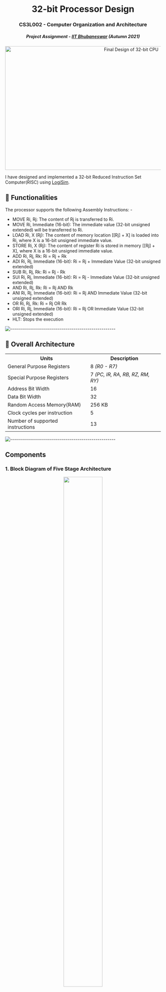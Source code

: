 <h1 align = "center"> 32-bit Processor Design </h1>
<h3 align="center"> CS3L002 - Computer Organization and Architecture </h3>
<h5 align="center"> Project Assignment - <a href="https://www.iitbbs.ac.in/">IIT Bhubaneswar</a> (Autumn 2021) </h5>

<p align="center"> 
<img src="images/full-cpu.jpeg" alt="Final Design of 32-bit CPU" height="400px" width="800px">
</p>
I have designed and implemented a 32-bit Reduced Instruction Set Computer(RISC) using <a href="http://www.cburch.com/logisim/">LogiSim</a>.

<h2> 🌟 Functionalities </h2>

The processor supports the following Assembly Instructions: - 

<ul>
<li> MOVE Ri, Rj: The content of Rj is transferred to Ri. </li>
<li> MOVE Ri, Immediate (16-bit): The immediate value (32-bit unsigned extended) will be transferred to Ri.</li>
<li> LOAD Ri, X (Rj): The content of memory location [[Rj] + X] is loaded into Ri, where X is a 16-bit unsigned immediate value.</li>
<li> STORE Ri, X (Rj): The content of register Ri is stored in memory [[Rj] + X], where X is a 16-bit unsigned immediate value.</li>
<li> ADD Ri, Rj, Rk:   Ri = Rj + Rk</li>
<li> ADI Ri, Rj, Immediate (16-bit):   Ri = Rj + Immediate Value (32-bit unsigned extended)</li>
<li> SUB Ri, Rj, Rk:  Ri = Rj - Rk</li>
<li> SUI Ri, Rj, Immediate (16-bit):   Ri = Rj - Immediate Value (32-bit unsigned extended)</li>
<li> AND Ri, Rj, Rk:   Ri = Rj AND Rk</li>
<li> ANI Ri, Rj, Immediate (16-bit):   Ri = Rj AND Immediate Value (32-bit unsigned extended)</li>
<li> OR Ri, Rj, Rk:  Ri = Rj OR Rk</li>
<li> ORI Ri, Rj, Immediate (16-bit):  Ri = Rj OR Immediate Value (32-bit unsigned extended)</li>
<li> HLT: Stops the execution</li>
  
</ul>

![-----------------------------------------------------](https://raw.githubusercontent.com/andreasbm/readme/master/assets/lines/rainbow.png)

<h2> 🤖 Overall Architecture </h2>

<table>
  <tr>
    <th>Units</th>
    <th>Description</th>
  </tr>
  <tr>
    <td>General Purpose Registers</td>
    <td>8 <em>(R0 - R7)</em></td>
  </tr>
  <tr>
    <td>Special Purpose Registers</td>
    <td>7 <em>(PC, IR, RA, RB, RZ, RM, RY)</em></td>
  </tr>
  <tr>
    <td>Address Bit Width</td>
    <td>16</td>
  </tr>
   <tr>
    <td>Data Bit Width</td>
    <td>32</td>
  </tr>
  <tr>
    <td>Random Access Memory(RAM)</td>
    <td>256 KB</td>
  </tr>
  <tr>
    <td>Clock cycles per instruction</td>
    <td>5</td>
  </tr>
  <tr>
    <td>Number of supported instructions</td>
    <td>13</td>
  </tr>
</table>

![-----------------------------------------------------](https://raw.githubusercontent.com/andreasbm/readme/master/assets/lines/rainbow.png)

<h2> Components </h2>

### 1. **Block Diagram of Five Stage Architecture**

<p align = "center">
<img src="images/block_diagram.png" style="width:50%; height:65%;"/>
</p>
  
### 2. **Five Stage Pipeline**

<p align = "center">
<img src="images/five.png" style="width:50%; height:65%;"/>
</p>

### 3. **Arithmetic Logic Unit**

<p align = "center">
<img src="images/alu.png" style="width:80%; height:100%;"/>
</p>

### 4. **Register File Block**

<p align = "center">
<img src="images/rf.png" style="width:80%; height:100%;"/>
</p>

### 5. **Control Unit**

<p align = "center">
<img src="images/cu.png" style="width:80%; height:100%;"/>
</p>

### 6. **Instruction Address Generator**

<p align = "center">
<img src="images/iag.png" style="width:80%; height:100%;"/>
</p>

### 7. **Processor Memory Interface**

<p align = "center">
<img src="images/pmi.png" style="width:80%; height:100%;"/>
</p>

### 8. **RESET Block**

<p align = "center">
<img src="images/rb.png" style="width:50%; height:65%;"/>
</p>

![-----------------------------------------------------](https://raw.githubusercontent.com/andreasbm/readme/master/assets/lines/rainbow.png)

<h2> Five Stage Architecture </h2>

Fetch: The instruction pointed by Program Counter is fetched from Random Access Memory and transmitted to the Instruction Register (IR).
Decode: Instruction Register transfers the value of instruction for decode inside the control unit, which further generates the control signals needed for handling the operation. In my circuit, I am making use of 14 control signals, each one required to handle different blocks and components mentioned above. 
Register File is controlled by the following signals: select_RA, select_RB, select_RC, enRewrite, and store.
The arithmetic and Logical Unit is controlled by ALU_select.
Processor Memory Interface is controlled by - select_MUXA, and memEnable, memLoadStore
Instruction Address Generator is controlled by - select_MUXPC and enPC
Other Signals: select_MUXB, select_MUXY and Immediate
Execute: According to the control signals generated by the control unit, the instructions are executed by the ALU (OR, AND, ADD and SUB).
Memory: If Load/Store is to be performed, then the result produced by ALU interacts with memory for the operation, else it is transferred to Register RY.
Writeback: If write mode is enabled in Register File, then the values present in register RY, are written to the RF. This is needed in the case of ADD, ADI, SUB, SUI, AND, ANI, OR, ORI, MOV, MVI and LOAD.


![-----------------------------------------------------](https://raw.githubusercontent.com/andreasbm/readme/master/assets/lines/rainbow.png)

<h2 id="instruction"> Instruction Encoding </h2>
<ul>
<li>The Encoding format is of 32-bit size (which goes in accordance with the guidelines of RISC - 32 processor).</li><br>
  
  <li>The <b>opcode</b> for any instruction is given by the first five bits of the encoding. (More about opcodes in assembler table section).</li><br>
  
<li>The next five bits after the opcode represents the destination register (Rc), that is in which register you would like to write back your information.</li><br>
  
<li>The next five bits after the destination register signifies the source register - 1 (Ra), that is from which register of the Register file, you want to load your values into Register Ra.</li><br>
  
  <li> <b>( Overlapping ) </b> Depending on the fact that, whether your instruction makes use of immediate value/ offset, the next 16 bits are decided.
<ol>
  <li> <em>Case 1 (When no immediate value or offset is present)</em> :- In this case, the first five bits out of 16 bits, signifies the source register - 2(Rb),  that is from which register of the Register File, you want to load your values into Register Rb. The remaining bits are kept at zero. </li>
  <li> <em>Case 2 (When immediate value or offset is present)</em> :- In this case, the next 16 bits, signifies the immediate value or the offset, needed for the operation.</li><br>
</ol>
  
<li>At last, we have one bit that signifies Enable Immediate or Offset. It means that if any instruction makes use of an offset value or an immediate value, then this bit is set to 1, else it is set to zero (0).</li><br>
  </ul>
  
<p align="center"> 
<img src="images/iencoding.jpeg" alt="Instruction Encoding" height="150px" width="700px">
</p>

![-----------------------------------------------------](https://raw.githubusercontent.com/andreasbm/readme/master/assets/lines/rainbow.png)

<h2 id="register"> Register File Encoding </h2>

<ul>
  <li> The 32 - bit RISC processor, comprises of eight(8) General Purpose Registers, which are present inside the register file.</li><br>
  <li> Each register is represented from R0 - R7. (Ri means ith register). </li>
</ul>
<br>

<table>
  <tr>
    <th>Register</th>
    <th>Encoding for Select Register (5 - bit)</th>
  </tr>
  <tr>
    <td>R0</td>
    <td>00000</td>
  </tr>
  <tr>
    <td>R1</td>
    <td>00001</td>
  </tr>
  <tr>
    <td>R2</td>
    <td>00010</td>
  </tr>
  <tr>
    <td>R3</td>
    <td>00011</td>
  </tr>
  <tr>
    <td>R4</td>
    <td>00100</td>
  </tr>
  <tr>
    <td>R5</td>
    <td>00101</td>
  </tr>
  <tr>
    <td>R6</td>
    <td>00110</td>
  </tr>
  <tr>
    <td>R7</td>
    <td>00111</td>
  </tr>
</table>
  

![-----------------------------------------------------](https://raw.githubusercontent.com/andreasbm/readme/master/assets/lines/rainbow.png)

<h2 id="operation"> Operation Encoding </h2>
<ul>
  <li>The 32 - bit RISC processor designed by me, works in total for 13 assembly instructions.</li><br>
  <li>Each operation is identified by a 5-bit Opcode and 1 bit of Enable Immediate or Offset.</li><br>
</ul>

| **Operation <br> (Full Name)** | **Operation <br>(Short form)** | **Opcode <br> (5 bits)** | **Enable Immediate <br> (1 bit)** |
| ---- | ----- | ----- | ----- |
| Halt | HLT | 00000 | 0 | 
| Move | MOV | 00001 | 0 |
| Move Immediate | MVI | 01000 | 1 |
| Load | LOAD | 00010 | 1 |
| Store | STORE | 00011 | 1 |
| Addition | ADD | 00100 | 0 |
| Addition Immediate | ADI | 00100 | 1 |
| Subtract | SUB | 00101 | 0 |
| Subtract Immediate | SUI | 00101 | 1 |
| And | AND | 00110 | 0 |
| And Immediate | ANI | 00110 | 1 |
| Or  | OR | 00111 | 0 |
| Or Immediate | ORI | 00111 | 1 |



![-----------------------------------------------------](https://raw.githubusercontent.com/andreasbm/readme/master/assets/lines/rainbow.png)

<h2> Immediate Value Encoding </h2>

<ul>
  <li>If the operation makes use of an immediate value or an offset, then the enable immediate value or offset bit is set to 1.</li><br>
  <li>The immediate value is represented using 16 bits, which are overlapped with source register - 2.</li><br>
  <li>For example, if X or offset is 7 (in decimal), then it is represented as - 0000 0000 0000 0111 (16-bits_ in total for immediate values)</li><br>
</ul>

![-----------------------------------------------------](https://raw.githubusercontent.com/andreasbm/readme/master/assets/lines/rainbow.png)

<h2 id="sample"> Sample Encodings </h2>

1.  The instruction should be written in the same order as given below, from **left to right**. Program Counter always starts from 0.

2.  In the below example, for the instruction column, I am representing the offset or the immediate value in decimal format. It is converted into binary format in the immediate value column. <br>

3.  I will now go through one example of each instruction, and tell how to represent it in my encoding format (32 - bit encoding). 

| **Instruction**| **Opcode <br> (5 bits)** | **Destination Register <br> (5 bits)** | **Source Register - 1 (Ra) <br> (5 bits)** | **Source Register - 2 (Rb) <br> (5 bits)** | **Immediate Value or Offset <br> (11 bits)** | **Enable Immediate <br> (1 bit)** |
| --------------- | ------- | --------- | ---------- | --------- | --------- | ------- |
| HLT | 00000 | 00000 | 00000 | 00000 | 00000000000 | 0 |
| MOVE R0, R5 | 00001 | 00000 | 00101 | 00000 | 00000000000 | 0 |
| MVI R7, 65535 | 01000 | 00111 | 00000 | 11111 | 11111111111 | 1 |
| LOAD R5, 16(R0) | 00010 | 00101 | 00000 | 00000 | 00000010000 | 1 |
| STORE R5, 32(R0) | 00011 | 00101 | 00000 | 00000 | 00000100000 | 1 |
| ADD R7, R2, R3 | 00100 | 00111 | 00010 | 00011 | 00000000000 | 0 |
| ADI R6, R2, 14 | 00100 | 00110 | 00010 | 00000 | 00000001110 | 1 |
| SUB R4, R3, R2 | 00101 | 00100 | 00011 | 00010 | 00000000000 | 0 |
| SUI R2, R4, 1 | 00101 | 00010 | 00100 | 00000 | 00000000001 | 1 |
| AND R1, R2, R4 | 00110 | 00001 | 00010 | 00100 | 00000000000 | 0 |
| ANI R3, R4, 65535 | 00110 | 00011 | 00100 | 11111 | 11111111111 | 1 |
| OR R1, R2, R4 | 00111 | 00001 | 00010 | 00100 | 00000000000 | 0 |
| ORI R3, R4, 65535 | 00111 | 00011 | 00100 | 11111 | 11111111111 | 1 |

![-----------------------------------------------------](https://raw.githubusercontent.com/andreasbm/readme/master/assets/lines/rainbow.png)

<h2> Encoded instructions in memory (or RAM) </h2>

<ul>
  <li> We did convert our instructions into 32-bit binary format, but inside RAM(memory), the data is stored in hexadecimal format.</li> 
  <li> The RAM which I have used, has address bit width of 16 and data bit width of 32. </li> 
  <li> The instructions covered in <a href="#sample">Sample Encodings</a> section, will now be converted into Hexadecimal format, so that they can be loaded into the RAM for processing. </li> 
</ul>

| **Instruction <br> (Numbers in decimal format)** | **Hexadecimal Encoding  <br> (For memory/ RAM)** |
| ---------------| -------------- |
| HLT | 0x00000000  |
| MOVE R0, R5 | 0x080a0000 |
| MVI R7, 65535 | 0x41c1ffff |
| LOAD R5, 16(R0) | 0x11400021 |
| STORE R5, 32(R0) | 0x19400041 |
| ADD R7, R2, R3 | 0x21c43000 |
| ADI R6, R2, 14 | 0x2184001d |
| SUB R4, R3, R2 | 0x29062000 |
| SUI R2, R4, 1 | 0x28880003 |
| AND R1, R2, R4 | 0x30444000 |
| ANI R3, R4, 65535 | 0x30c9ffff |
| OR R1, R2, R4 | 0x38444000 |
| ORI R3, R4, 65535 | 0x38c9ffff |


![-----------------------------------------------------](https://raw.githubusercontent.com/andreasbm/readme/master/assets/lines/rainbow.png)

<h2> Program Execution Examples </h2>

<h3> A = B + C - Immediate </h3>

![-----------------------------------------------------](https://raw.githubusercontent.com/andreasbm/readme/master/assets/lines/rainbow.png)


<h2> Usage Instructions </h2>

1. Clone this repository using
`git clone https://github.com/harshsingh-24/32-bit-RISC-processor.git` or downloading the zip-file.
2. Open the processor.circ file in LogiSim.
3. Click on the **RESET** button to clear any previous data inside the processor.
4.	Using <a href="#instruction">Instruction Encoding</a>, <a href="#operation">Operation Encoding</a>, <a href="#register">Register File Encoding</a> and <a href="#sample">Sample Encodings</a>, convert each of your instruction into corresponding hexadecimal value.
5. Load instructions into memory - as told in the encoding formats, instruction inside memory is represented in hexadecimal format. Program counter starts at the address 0000 of the memory. Therefore, load instructions from address 0000 inside the main memory.
6. Right-click on RAM and select “Edit Contents” for inserting into memory. (Enter Hexadecimal values). It should look like this -

<p align="center">
  <img src="images/ram_contents.jpeg" alt="RAM contents">
</p>

7. After loading the instructions in RAM, press the System clock to start executing the instructions. You will have to press manually, every time when you want to change the current state of executing the instruction. The changes are always reflected at the rising edge of the clock cycle. 
8. Press 10 times on the clock, in order to completely execute the instruction inside the five-stage pipeline. 
9. At every stage, using the **“Show simulation hierarchy”** option, you can check the state of execution which means what is the state of the Register File, which control signals are generated, which operation is being executed by the ALU and so on.
10. After pressing the system clock 10 times, your Program Counter will get incremented.

***Kudos !! You have successfully executed your first instruction present at the 0000 address location. Want to execute more instructions?***

11. If yes, then repeat the same process from **step 3**. After you have successfully executed all the instructions, if you want to run a different program, then you will have to use the Memory clear and Reset button before loading a new program.

**Note**: Make sure the instructions and data fed to the memory and registers are in the hexadecimal format.


![-----------------------------------------------------](https://raw.githubusercontent.com/andreasbm/readme/master/assets/lines/rainbow.png)


